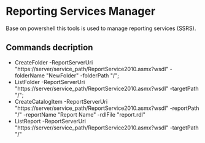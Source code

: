 # Reporting Services Manager
Base on powershell this tools is used to manage reporting services (SSRS).

## Commands decription

* CreateFolder -ReportServerUri "https://server/service_path/ReportService2010.asmx?wsdl" -folderName "NewFolder" -folderPath "/";
* ListFolder -ReportServerUri "https://server/service_path/ReportService2010.asmx?wsdl" -targetPath "/";
* CreateCatalogItem -ReportServerUri "https://server/service_path/ReportService2010.asmx?wsdl" -reportPath "/" -reportName "Report Name" -rdlFile "report.rdl"
* ListReport -ReportServerUri "https://server/service_path/ReportService2010.asmx?wsdl" -targetPath "/"